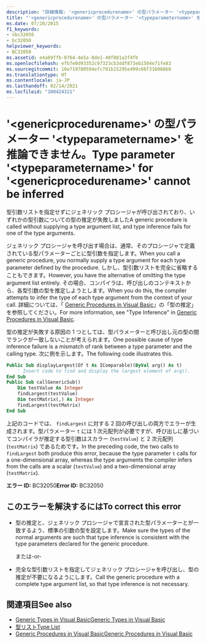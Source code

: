 ```yaml
---
description: "詳細情報: '<genericprocedurename>' の型パラメーター '<typeparametername>' を推論できません"
title: "'<genericprocedurename>' の型パラメーター '<typeparametername>' を推論できません。"
ms.date: 07/20/2015
f1_keywords:
- vbc32050
- bc32050
helpviewer_keywords:
- BC32050
ms.assetid: e4a69ffb-0764-4e5a-8de1-40f881a3f4fb
ms.openlocfilehash: efb7e0d93352c97323cb3ddf873eb1504e71fe83
ms.sourcegitcommit: 10e719780594efc781b15295e499c66f316068b8
ms.translationtype: HT
ms.contentlocale: ja-JP
ms.lasthandoff: 02/14/2021
ms.locfileid: "100424321"
---
```

# <a name="type-parameter-typeparametername-for-genericprocedurename-cannot-be-inferred"></a><span data-ttu-id="6523a-103">'\<genericprocedurename>' の型パラメーター '\<typeparametername>' を推論できません。</span><span class="sxs-lookup"><span data-stu-id="6523a-103">Type parameter '\<typeparametername>' for '\<genericprocedurename>' cannot be inferred</span></span>

<span data-ttu-id="6523a-104">型引数リストを指定せずにジェネリック プロシージャが呼び出されており、いずれかの型引数についての型の推定が失敗しました</span><span class="sxs-lookup"><span data-stu-id="6523a-104">A generic procedure is called without supplying a type argument list, and type inference fails for one of the type arguments.</span></span>  
  
 <span data-ttu-id="6523a-105">ジェネリック プロシージャを呼び出す場合は、通常、そのプロシージャで定義されている型パラメーターごとに型引数を指定します。</span><span class="sxs-lookup"><span data-stu-id="6523a-105">When you call a generic procedure, you normally supply a type argument for each type parameter defined by the procedure.</span></span> <span data-ttu-id="6523a-106">しかし、型引数リストを完全に省略することもできます。</span><span class="sxs-lookup"><span data-stu-id="6523a-106">However, you have the alternative of omitting the type argument list entirely.</span></span> <span data-ttu-id="6523a-107">その場合、コンパイラは、呼び出しのコンテキストから、各型引数の型を推定しようとします。</span><span class="sxs-lookup"><span data-stu-id="6523a-107">When you do this, the compiler attempts to infer the type of each type argument from the context of your call.</span></span> <span data-ttu-id="6523a-108">詳細については、「 [Generic Procedures in Visual Basic](../programming-guide/language-features/data-types/generic-procedures.md)」の「型の推定」を参照してください。</span><span class="sxs-lookup"><span data-stu-id="6523a-108">For more information, see "Type Inference" in [Generic Procedures in Visual Basic](../programming-guide/language-features/data-types/generic-procedures.md).</span></span>  
  
 <span data-ttu-id="6523a-109">型の推定が失敗する原因の 1 つとしては、型パラメーターと呼び出し元の型の間でランクが一致しないことが考えられます。</span><span class="sxs-lookup"><span data-stu-id="6523a-109">One possible cause of type inference failure is a mismatch of rank between a type parameter and the calling type.</span></span> <span data-ttu-id="6523a-110">次に例を示します。</span><span class="sxs-lookup"><span data-stu-id="6523a-110">The following code illustrates this.</span></span>  
  
```vb  
Public Sub displayLargest(Of t As IComparable)(ByVal arg() As t)  
    ' Insert code to find and display the largest element of arg().  
End Sub  
Public Sub callGenericSub()  
    Dim testValue As Integer  
    findLargest(testValue)  
    Dim testMatrix(,) As Integer  
    findLargest(testMatrix)  
End Sub  
```  
  
 <span data-ttu-id="6523a-111">上記のコードでは、 `findLargest` に対する 2 回の呼び出しの両方でエラーが生成されます。型パラメーター `t` には 1 次元配列が必要ですが、呼び出しに基づいてコンパイラが推定する型引数はスカラー (`testValue`) と 2 次元配列 (`testMatrix`) であるためです。</span><span class="sxs-lookup"><span data-stu-id="6523a-111">In the preceding code, the two calls to `findLargest` both produce this error, because the type parameter `t` calls for a one-dimensional array, whereas the type arguments the compiler infers from the calls are a scalar (`testValue`) and a two-dimensional array (`testMatrix`).</span></span>  
  
 <span data-ttu-id="6523a-112">**エラー ID:** BC32050</span><span class="sxs-lookup"><span data-stu-id="6523a-112">**Error ID:** BC32050</span></span>  
  
## <a name="to-correct-this-error"></a><span data-ttu-id="6523a-113">このエラーを解決するには</span><span class="sxs-lookup"><span data-stu-id="6523a-113">To correct this error</span></span>  
  
- <span data-ttu-id="6523a-114">型の推定と、ジェネリック プロシージャで宣言された型パラメーターとが一致するよう、標準の引数の型を設定します。</span><span class="sxs-lookup"><span data-stu-id="6523a-114">Make sure the types of the normal arguments are such that type inference is consistent with the type parameters declared for the generic procedure.</span></span>  
  
     <span data-ttu-id="6523a-115">または</span><span class="sxs-lookup"><span data-stu-id="6523a-115">-or-</span></span>  
  
- <span data-ttu-id="6523a-116">完全な型引数リストを指定してジェネリック プロシージャを呼び出し、型の推定が不要になるようにします。</span><span class="sxs-lookup"><span data-stu-id="6523a-116">Call the generic procedure with a complete type argument list, so that type inference is not necessary.</span></span>  
  
## <a name="see-also"></a><span data-ttu-id="6523a-117">関連項目</span><span class="sxs-lookup"><span data-stu-id="6523a-117">See also</span></span>

- [<span data-ttu-id="6523a-118">Generic Types in Visual Basic</span><span class="sxs-lookup"><span data-stu-id="6523a-118">Generic Types in Visual Basic</span></span>](../programming-guide/language-features/data-types/generic-types.md)
- [<span data-ttu-id="6523a-119">型リスト</span><span class="sxs-lookup"><span data-stu-id="6523a-119">Type List</span></span>](../language-reference/statements/type-list.md)
- [<span data-ttu-id="6523a-120">Generic Procedures in Visual Basic</span><span class="sxs-lookup"><span data-stu-id="6523a-120">Generic Procedures in Visual Basic</span></span>](../programming-guide/language-features/data-types/generic-procedures.md)
